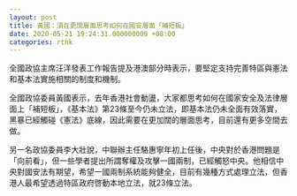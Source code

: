 ```yaml
---
layout: post
title: 黃國：須在更闊層面思考如何在國安層面「補短板」
date: 2020-05-21 19:24:31.000000000 +08:00
categories: rthk
---
```


全國政協主席汪洋發表工作報告提及港澳部分時表示，要堅定支持完善特區與憲法和基本法實施相關的制度和機制。

全國政協委員黃國表示，去年香港社會動盪，大家都思考如何在國家安全及法律層面上「補短板」，《基本法》第23條至今仍未立法，即基本法仍未全面有效落實，黑暴已經觸碰《憲法》底線，因此需要在更加闊的層面思考，目前還有更多空間去做。

另一名政協委員李大壯說，中聯辦主任駱惠寧年初上任後，中央對於香港問題是「向前看」，但一些學者提出所謂奪權及攻擊一國兩制，已經觸怒中央。他相信中央對國安法有期望，希望一國兩制系統能夠健全，目前有幾種方式處理立法，但香港人最希望透過特區政府啓動本地立法，就23條立法。

